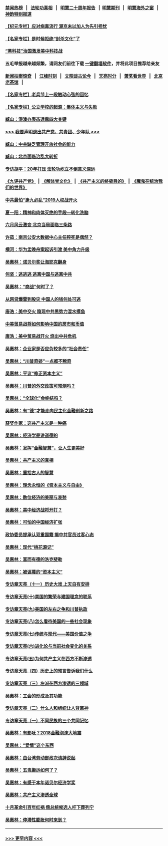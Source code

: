 #### [禁闻热榜](热点新闻.md?=0)  &nbsp;&nbsp;|&nbsp;&nbsp; [法轮功真相](https://github.com/gfw-breaker/truth/blob/master/README.md?=0) &nbsp;&nbsp;|&nbsp;&nbsp; [明慧二十周年报告](https://github.com/gfw-breaker/mh-reports/blob/master/README.md?=0) &nbsp;&nbsp;|&nbsp;&nbsp;[明慧期刊](https://github.com/gfw-breaker/mh-qikan) &nbsp;&nbsp;|&nbsp;&nbsp; [明慧海外之窗](https://github.com/gfw-breaker/mh-news/blob/master/README.md?=0) &nbsp;&nbsp;|&nbsp;&nbsp; [神韵特别报道](https://github.com/gfw-breaker/mh-news/blob/master/shenyun.md?=0)
#### [【纪元专栏】应对病毒流行 渥京未以加人为先引担忧](../pages/nsc423/n11875714.md?t=03160031) 
#### [【名家专栏】是时候拒绝“封杀文化”了](../pages/nsc423/n11814093.md?t=03160031) 
#### [“黑科技”治国激发美中科技战](../pages/nsc423/n11638056.md?t=03160031) 
#### 五毛举报越来越频繁，请网友们前往下载 [一键翻墙软件](https://github.com/gfw-breaker/ssr-accounts)，并将此项目推荐给亲友
#### [新闻拍案惊奇](https://github.com/gfw-breaker/banned-news/blob/master/pages/link4.md) &nbsp;&nbsp;|&nbsp;&nbsp; [江峰时刻](https://github.com/gfw-breaker/banned-news/blob/master/pages/link4.md) &nbsp;&nbsp;|&nbsp;&nbsp; [文昭谈古论今](https://github.com/gfw-breaker/banned-news/blob/master/pages/link4.md) &nbsp;&nbsp;|&nbsp;&nbsp; [天亮时分](https://github.com/gfw-breaker/banned-news/blob/master/pages/link4.md) &nbsp;&nbsp;|&nbsp;&nbsp; [萧茗看世界](https://github.com/gfw-breaker/banned-news/blob/master/pages/link4.md) &nbsp;&nbsp;|&nbsp;&nbsp; [北京老茶馆](https://github.com/gfw-breaker/banned-news/blob/master/pages/link4.md) &nbsp;&nbsp;|&nbsp;&nbsp; 
#### [【名家专栏】老兵节上一段触动心弦的回忆](../pages/nsc423/n11646016.md?t=03160031) 
#### [【名家专栏】公立学校的起源：集体主义与失败](../pages/nsc423/n11601833.md?t=03160031) 
#### [臧山：港澳办表态透露四大关键](../pages/nsc423/n11421628.md?t=03160031) 
#### [>>> 我要声明退出共产党、共青团、少年队 <<<](https://github.com/begood0513/goodnews/blob/master/quit/letter.md) 
#### [臧山：中共缺乏管理开放社会的能力](../pages/nsc423/n11407457.md?t=03160031) 
#### [臧山：北京面临治乱大转折](../pages/nsc423/n11406895.md?t=03160031) 
#### [专访胡平：20年打压 法轮功屹立不倒意义深远](../pages/nsc423/n11398800.md?t=03160031) 
#### [《九评共产党》](https://github.com/begood0513/9ping.md/blob/master/README.md) &nbsp;|&nbsp; [《解体党文化》](../../../../jtdwh.md/blob/master/README.md)  &nbsp;|&nbsp; [《共产主义的终极目的》](../../../../gczydzjmd.md/blob/master/README.md) &nbsp;|&nbsp; [《魔鬼在统治我们的世界》](../../../../mgztzwmdsj.md/blob/master/README.md) 
#### [中共最怕“逢九必乱”2019人权战开火](../pages/nsc423/n11385248.md?t=03160031) 
#### [夏一阳：精神和肉体灭绝的手段—转化洗脑](../pages/nsc423/n11368250.md?t=03160031) 
#### [六月风云激变 北京当局面临三条路](../pages/nsc423/n11313668.md?t=03160031) 
#### [许茹：南京公安大数据中心主任猝死是偶然？](../pages/nsc423/n11064744.md?t=03160031) 
#### [横河：华为孟晚舟案起诉引渡 美中角力升级](../pages/nsc423/n11027230.md?t=03160031) 
#### [吴惠林：诺贝尔奖让海耶克翻身](../pages/nsc423/n10890049.md?t=03160031) 
#### [何坚：逃逃逃 逃离中国与逃离中共](../pages/nsc423/n10592891.md?t=03160031) 
#### [吴惠林：“商战”何时了？](../pages/nsc423/n10573558.md?t=03160031) 
#### [从网贷爆雷到股灾 中国人的钱何处可逃](../pages/nsc423/n10572800.md?t=03160031) 
#### [唐浩：美中交火 隐现中共黑势力混水摸鱼](../pages/nsc423/n10544040.md?t=03160031) 
#### [中美贸易战将如何影响中国的房市和币值](../pages/nsc423/n10543697.md?t=03160031) 
#### [唐浩：美中贸易战开火 烧出中共危机](../pages/nsc423/n10540126.md?t=03160031) 
#### [吴惠林：企业家是否应负较多的“社会责任”](../pages/nsc423/n10535022.md?t=03160031) 
#### [吴惠林：“川普奇迹”一点都不稀奇](../pages/nsc423/n10512808.md?t=03160031) 
#### [吴惠林：平议“修正资本主义”](../pages/nsc423/n10495724.md?t=03160031) 
#### [吴惠林：川普的外交政策可预测吗？](../pages/nsc423/n10462387.md?t=03160031) 
#### [吴惠林：“全球化”会终结吗？](../pages/nsc423/n10452838.md?t=03160031) 
#### [吴惠林：有“德”才能走向民主化金融创新之路](../pages/nsc423/n10432292.md?t=03160031) 
#### [获奖作家：这共产主义是一种癌](../pages/nsc423/n10431541.md?t=03160031) 
#### [吴惠林：经济学是讲道德的](../pages/nsc423/n10398014.md?t=03160031) 
#### [吴惠林：发挥“金融智慧”，让人生更美好](../pages/nsc423/n10375019.md?t=03160031) 
#### [吴惠林：共产主义的真相](../pages/nsc423/n10351394.md?t=03160031) 
#### [吴惠林：重拾古人的智慧](../pages/nsc423/n10337691.md?t=03160031) 
#### [吴惠林：理念永恒的《资本主义与自由》](../pages/nsc423/n10316274.md?t=03160031) 
#### [吴惠林：数位经济的美丽与哀愁](../pages/nsc423/n10292946.md?t=03160031) 
#### [吴惠林：美中经济战将开打？](../pages/nsc423/n10258825.md?t=03160031) 
#### [吴惠林：可怕的中国经济扩张](../pages/nsc423/n10219147.md?t=03160031) 
#### [政协委员提承认双重国籍 揭中共官员过客心态](../pages/nsc423/n10208809.md?t=03160031) 
#### [吴惠林：现代“桃花源记”](../pages/nsc423/n10185234.md?t=03160031) 
#### [吴惠林：富而有德的洛克斐勒](../pages/nsc423/n10142264.md?t=03160031) 
#### [吴惠林：被诬蔑的“资本主义”](../pages/nsc423/n10124816.md?t=03160031) 
#### [专访章天亮（十一）历史大戏 上天自有安排](../pages/nsc423/n10094905.md?t=03160031) 
#### [专访章天亮(十)美国的繁荣与建国理念的联系](../pages/nsc423/n10094899.md?t=03160031) 
#### [专访章天亮(九)美国的左右之争和川普执政](../pages/nsc423/n10094889.md?t=03160031) 
#### [专访章天亮(八)怎么看待美国的一些社会现象](../pages/nsc423/n10094857.md?t=03160031) 
#### [专访章天亮(七)传统与现代——美国价值之争](../pages/nsc423/n10093140.md?t=03160031) 
#### [专访章天亮(六)进化论与当前社会变化的关系](../pages/nsc423/n10092036.md?t=03160031) 
#### [专访章天亮(五)为何共产主义在西方不断渗透](../pages/nsc423/n10083620.md?t=03160031) 
#### [专访章天亮（四）历史上的预言告诉我们什么](../pages/nsc423/n10083606.md?t=03160031) 
#### [专访章天亮（三）左派在西方渗透的三领域](../pages/nsc423/n10081115.md?t=03160031) 
#### [吴惠林：工会的形成及其功能](../pages/nsc423/n10080633.md?t=03160031) 
#### [专访章天亮（二）什么人和组织让人背离神](../pages/nsc423/n10076637.md?t=03160031) 
#### [专访章天亮（一）不同民族的三个共同记忆](../pages/nsc423/n10074188.md?t=03160031) 
#### [吴惠林：有影呒？2018金融泡沫大地震](../pages/nsc423/n10040534.md?t=03160031) 
#### [吴惠林：“爱情”这个东西](../pages/nsc423/n10019423.md?t=03160031) 
#### [吴惠林：由台湾劳动部政次请辞说起](../pages/nsc423/n9979679.md?t=03160031) 
#### [吴惠林：五鬼搬运如何了？](../pages/nsc423/n9925338.md?t=03160031) 
#### [吴惠林：有感于本年诺贝尔经济学奖](../pages/nsc423/n9871883.md?t=03160031) 
#### [吴惠林：共产主义渗透全球](../pages/nsc423/n9812748.md?t=03160031) 
#### [十月革命引百年红祸 俄总统候选人吁下葬列宁](../pages/nsc423/n9810182.md?t=03160031) 
#### [吴惠林：停滞性膨胀何时来到？](../pages/nsc423/n9764136.md?t=03160031) 

----
#### [ >>> 更早内容 <<< ](../indexes/nsc423-earlier.md)
